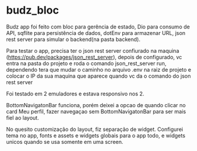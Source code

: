 # budz_bloc

Budz app foi feito com bloc para gerência de estado, Dio para consumo de API, sqflite para persistência de dados, dotEnv para armazenar URL, json rest server para simular o backend(na pasta backend).

Para testar o app, precisa ter o json rest server confiurado na maquina (https://pub.dev/packages/json_rest_server), depois de configurado, vc entra na pasta do projeto e roda o comando json_rest_server run, dependendo tera que mudar o caminho no arquivo .env na raiz de projeto e colocar o IP da sua maquina que aparece quando vc da o comando do json rest server

Foi testado em 2 emuladores e estava responsivo nos 2.

BottomNavigatonBar funciona, porém deixei a opcao de quando clicar no card Meu perfil, fazer navegaçao sem BottomNavigatonBar para ser mais fiel ao layout.

No quesito customização do layout, fiz separação de widget. Configurei tema no app, fonts e assets e widgets globais para o app todo, e widgets unicos quando se usa somente em uma screen.



